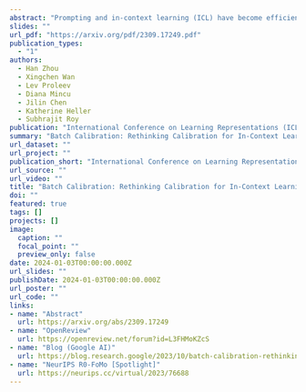 ```yaml
---
abstract: "Prompting and in-context learning (ICL) have become efficient learning paradigms for large language models (LLMs). However, LLMs suffer from prompt brittleness and various bias factors in the prompt, including but not limited to the formatting, the choice verbalizers, and the ICL examples. To address this problem that results in unexpected performance degradation, calibration methods have been developed to mitigate the effects of these biases while recovering LLM performance. In this work, we first conduct a systematic analysis of the existing calibration methods, where we both provide a unified view and reveal the failure cases. Inspired by these analyses, we propose Batch Calibration (BC), a simple yet intuitive method that controls the contextual bias from the batched input, unifies various prior approaches and effectively addresses the aforementioned issues. BC is zero-shot, inference-only, and incurs negligible additional costs. In the few-shot setup, we further extend BC to allow it to learn the contextual bias from labeled data. We validate the effectiveness of BC with PaLM 2-(S, M, L) and CLIP models and demonstrate state-of-the-art performance over previous calibration baselines across more than 10 natural language understanding and image classification tasks."
slides: ""
url_pdf: "https://arxiv.org/pdf/2309.17249.pdf"
publication_types:
  - "1"
authors:
  - Han Zhou
  - Xingchen Wan
  - Lev Proleev
  - Diana Mincu
  - Jilin Chen
  - Katherine Heller
  - Subhrajit Roy
publication: "International Conference on Learning Representations (ICLR)"
summary: "Batch Calibration: Rethinking Calibration for In-Context Learning and Prompt Engineering"
url_dataset: ""
url_project: ""
publication_short: "International Conference on Learning Representations (ICLR)"
url_source: ""
url_video: ""
title: "Batch Calibration: Rethinking Calibration for In-Context Learning and Prompt Engineering"
doi: ""
featured: true
tags: []
projects: []
image:
  caption: ""
  focal_point: ""
  preview_only: false
date: 2024-01-03T00:00:00.000Z
url_slides: ""
publishDate: 2024-01-03T00:00:00.000Z
url_poster: ""
url_code: ""
links:
- name: "Abstract"
  url: https://arxiv.org/abs/2309.17249
- name: "OpenReview"
  url: https://openreview.net/forum?id=L3FHMoKZcS
- name: "Blog (Google AI)"
  url: https://blog.research.google/2023/10/batch-calibration-rethinking.html
- name: "NeurIPS R0-FoMo [Spotlight]"
  url: https://neurips.cc/virtual/2023/76688
---
```

